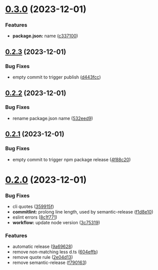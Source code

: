 # [0.3.0](https://github.com/Jeysef/typed-less-modules/compare/v0.2.3...v0.3.0) (2023-12-01)

### Features

- **package.json:** name ([c337100](https://github.com/Jeysef/typed-less-modules/commit/c337100ec0244d9228c1ae272d4ab98280214c3c))

## [0.2.3](https://github.com/Jeysef/typed-less-modules/compare/v0.2.2...v0.2.3) (2023-12-01)

### Bug Fixes

- empty commit to trigger publish ([d443fcc](https://github.com/Jeysef/typed-less-modules/commit/d443fccf315db2774f5290fb7b3b055721d832fd))

## [0.2.2](https://github.com/Jeysef/typed-less-modules/compare/v0.2.1...v0.2.2) (2023-12-01)

### Bug Fixes

- rename package.json name ([532eed9](https://github.com/Jeysef/typed-less-modules/commit/532eed9900b0d38170e77e56541f53ee707ceb0e))

## [0.2.1](https://github.com/Jeysef/typed-less-modules/compare/v0.2.0...v0.2.1) (2023-12-01)

### Bug Fixes

- empty commit to trigger npm package release ([4f88c20](https://github.com/Jeysef/typed-less-modules/commit/4f88c2005f71c9d1f5b4413b9f15f734933a801c))

# [0.2.0](https://github.com/Jeysef/typed-less-modules/compare/v0.1.3...v0.2.0) (2023-12-01)

### Bug Fixes

- cli quotes ([359915f](https://github.com/Jeysef/typed-less-modules/commit/359915f83e41606a996fe9a516f5656f71767466))
- **commitlint:** prolong line length, used by semantic-release ([f1d8e10](https://github.com/Jeysef/typed-less-modules/commit/f1d8e1013ec70e190a5c83c8a30a03e375602ff2))
- eslint errors ([8c1f771](https://github.com/Jeysef/typed-less-modules/commit/8c1f771492ab3906da8b7548e59090005df555f6))
- **workflow:** update node version ([3c75319](https://github.com/Jeysef/typed-less-modules/commit/3c75319e0ca70b65141addc596c98f797e515ffe))

### Features

- automatic release ([9a69628](https://github.com/Jeysef/typed-less-modules/commit/9a6962848ab2131f6b4d76ef863ca8c312bcd9af))
- remove non-matching less d.ts ([604effb](https://github.com/Jeysef/typed-less-modules/commit/604effb049e8d78b5cdbaaaba646f1be908552ca))
- remove quote rule ([2e04d13](https://github.com/Jeysef/typed-less-modules/commit/2e04d1317b51b1573e005481d3247e5dd7094e62))
- remove semantic-release ([f790163](https://github.com/Jeysef/typed-less-modules/commit/f7901635fac73cc6dbc919e98efd1eacd85ccecc))
